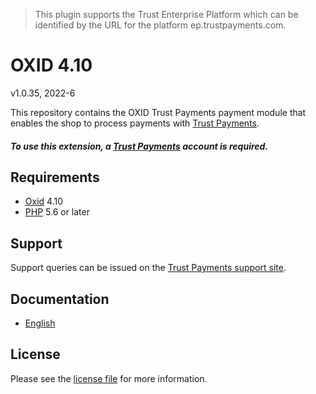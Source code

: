 > This plugin supports the Trust Enterprise Platform which can be identified by the URL for the platform ep.trustpayments.com.

# OXID 4.10

v1.0.35, 2022-6

This repository contains the OXID  Trust Payments payment module that enables the shop to process payments with [Trust Payments](https://www.trustpayments.com/).

##### To use this extension, a [Trust Payments](https://ep.trustpayments.com/user/signup)  account is required.

## Requirements

* [Oxid](https://www.oxid-esales.com/) 4.10
* [PHP](http://php.net/) 5.6 or later

## Support

Support queries can be issued on the [Trust Payments support site](https://www.trustpayments.com/contact-us/).

## Documentation

* [English](https://plugin-documentation.ep.trustpayments.com/TrustPayments/oxid-4.10/1.0.35/docs/en/documentation.html)

## License

Please see the [license file](https://github.com/TrustPayments/oxid-4.10/blob/1.0.35/LICENSE) for more information.
